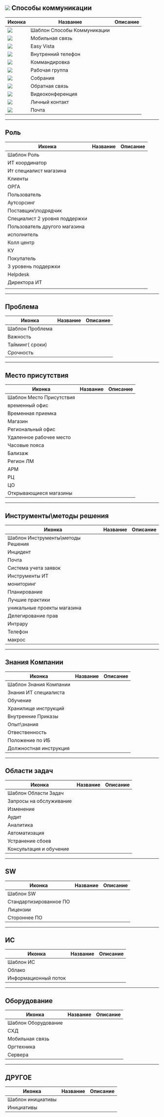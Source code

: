 ## ![](https://rawgit.com/bannikov-info/it-synergy-2016-icons/master/communication-icons/communications.svg) Способы коммуникации
Иконка | Название | Описание
-------|----------|----------
![](https://rawgit.com/bannikov-info/it-synergy-2016-icons/master/communication-icons/communications-template.svg) | Шаблон Способы Коммуникации | 
![](https://rawgit.com/bannikov-info/it-synergy-2016-icons/master/communication-icons/communications-mobile.svg)  | Мобильная связь |
![](https://rawgit.com/bannikov-info/it-synergy-2016-icons/master/communication-icons/communications-ev.svg) | Easy Vista |
![](https://rawgit.com/bannikov-info/it-synergy-2016-icons/master/communication-icons/communications-phone.svg) | Внутренний телефон |
![](https://rawgit.com/bannikov-info/it-synergy-2016-icons/master/communication-icons/communications-business-trip.svg) | Коммандировка |
![](https://rawgit.com/bannikov-info/it-synergy-2016-icons/master/communication-icons/communications-work-group.svg) | Рабочая группа |
![](https://rawgit.com/bannikov-info/it-synergy-2016-icons/master/communication-icons/communications-meeting.svg) | Собрания |
![](https://rawgit.com/bannikov-info/it-synergy-2016-icons/master/communication-icons/communications-feedback.svg) | Обратная связь |
![](https://rawgit.com/bannikov-info/it-synergy-2016-icons/master/communication-icons/communications-videoconference.svg) | Видеоконференция |
![](https://rawgit.com/bannikov-info/it-synergy-2016-icons/master/communication-icons/communications-personal.svg) | Личный контакт |
![](https://rawgit.com/bannikov-info/it-synergy-2016-icons/master/communication-icons/communications-mail.svg) | Почта |

--------------------------------------------------------------------------------------------------------------------------------------------

## Роль

Иконка | Название | Описание
-------|----------|----------
 | Шаблон Роль |
 | ИТ координатор |
 | Ит специалист магазина |
 | Клиенты |
 | ОРГА |
 | Пользователь |
 | Аутсорсинг |
 | Поставщик\\подрядчик |
 | Специалист 2 уровня поддержки |
 | Пользователь другого магазина |
 | исполнитель |
 | Колл центр |
 | КУ |
 | Покупатель |
 | 3 уровень поддержки |
 | Helpdesk |
 | Директора ИТ |
 |  |

 -------------------------------------------------------------------------------------------------------------------------------------------

## Проблема

Иконка | Название | Описание
-------|----------|----------
 | Шаблон Проблема |
 | Важность |
 | Тайминг( сроки) |
 | Срочность |

------------------------------------------------------------

## Место присутствия

Иконка | Название | Описание
-------|----------|----------
 | Шаблон Место Присутствия |
 | временный офис |
 | Временная приемка |
 | Магазин |
 | Региональный офис |
 | Удаленное рабочее место |
 | Часовые пояса |
 | Бализаж |
 | Регион ЛМ |
 | АРМ |
 | РЦ |
 | ЦО |
 | Открывающиеся магазины |
------------------------------------------------------------

## Инструменты\\методы решения

Иконка | Название | Описание
-------|----------|----------
 | Шаблон Инструменты\\методы Решения |
 | Инцидент |
 | Почта |
 | Система учета заявок |
 | Инструменты ИТ |
 | мониторинг |
 | Планирование |
 | Лучшие практики |
 | уникальные проекты магазина |
 | Делегирование прав |
 | Интрару |
 | Телефон |
 | макрос |

-----------------------------------------------------------

## Знания Компании
Иконка | Название | Описание
-------|----------|----------
 | Шаблон Знания Компании |
 | Знания ИТ специалиста |
 | Обучение |
 | Хранилище инструкций |
 | Внутренние Приказы |
 | Опыт\знания |
 | Отвественность |
 | Положение по ИБ |
 | Должностная инструкция |

--------------------------------------------------------------

## Области задач
Иконка | Название | Описание
-------|----------|----------
 | Шаблон Области Задач |
 | Запросы на обслуживание |
 | Изменение |
 | Аудит |
 | Аналитика |
 | Автоматизация |
 | Устранение сбоев |
 | Консультация и обучение |

-----------------------------------------------------------------

## SW

Иконка | Название | Описание
-------|----------|----------
 | Шаблон SW |
 | Стандартизированное ПО |
 | Лицензии |
 | Стороннее ПО |

-------------------------------------------------------------------

## ИС
Иконка | Название | Описание
-------|----------|----------
 | Шаблон ИС |
 | Облако |
 | Информационный поток |

-------------------------------------------------------------------

## Оборудование
Иконка | Название | Описание
-------|----------|----------
 | Шаблон Оборудование |
 | СХД |
 | Мобильная связь |
 | Оргтехника |
 | Сервера |

--------------------------------------------------------------------

## ДРУГОЕ
Иконка | Название | Описание
-------|----------|----------
 | Шаблон инициативы |
 | Инициативы |

